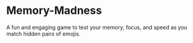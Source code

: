 # Memory-Madness
A fun and engaging game to test your memory, focus, and speed as you match hidden pairs of emojis.
